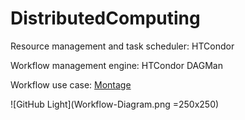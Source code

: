# DistributedComputing

Resource management and task scheduler: HTCondor

Workflow management engine: HTCondor DAGMan

Workflow use case: [Montage](http://montage.ipac.caltech.edu/docs/montagescript.html)

![GitHub Light](Workflow-Diagram.png =250x250)
